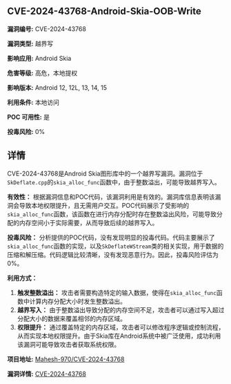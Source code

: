 ## CVE-2024-43768-Android-Skia-OOB-Write

**漏洞编号:** CVE-2024-43768

**漏洞类型:** 越界写

**影响应用:** Android Skia

**危害等级:** 高危，本地提权

**影响版本:** Android 12, 12L, 13, 14, 15

**利用条件:** 本地访问

**POC 可用性:** 是

**投毒风险:** 0%

## 详情

CVE-2024-43768是Android Skia图形库中的一个越界写漏洞。漏洞位于`SkDeflate.cpp`的`skia_alloc_func`函数中，由于整数溢出，可能导致越界写入。 

**有效性：**
根据漏洞信息和POC代码，该漏洞利用是有效的。漏洞库信息表明该漏洞会导致本地权限提升，且无需用户交互。POC代码展示了受影响的`skia_alloc_func`函数，该函数在进行内存分配时存在整数溢出风险，可能导致分配的内存空间小于实际需要，从而导致后续的越界写入。

**投毒风险：**
分析提供的POC代码，没有发现明显的投毒代码。代码主要展示了`skia_alloc_func`函数的实现，以及`SkDeflateWStream`类的相关实现，用于数据的压缩和解压缩。代码逻辑比较清晰，没有发现恶意行为。因此，投毒风险评估为0%。

**利用方式：**
1.  **触发整数溢出：** 攻击者需要构造特定的输入数据，使得在`skia_alloc_func`函数中计算内存分配大小时发生整数溢出。
2.  **越界写入：** 由于整数溢出导致分配的内存空间不足，攻击者可以通过写入超过分配大小的数据来覆盖相邻的内存区域。
3.  **权限提升：** 通过覆盖特定的内存区域，攻击者可以修改程序逻辑或控制流程，从而实现本地权限提升。由于Skia库在Android系统中被广泛使用，成功利用该漏洞可能导致攻击者获取系统权限。

**项目地址:** [Mahesh-970/CVE-2024-43768](https://github.com/Mahesh-970/CVE-2024-43768)

**漏洞详情:** [CVE-2024-43768](https://nvd.nist.gov/vuln/detail/CVE-2024-43768)